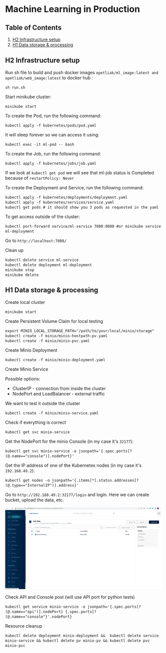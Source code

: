 # Machine Learning in Production


## Table of Contents

1. [H2 Infrastructure setup](#infra_setup)
2. [H1 Data storage & processing](#data_minio)

## H2 Infrastructure setup
<a name="infra_setup"></a>

Run sh file to build and push docker images ```opetliak/ml_image:latest and opetliak/web_image:latest``` to docker hub : 
``` 
sh run.sh
```

Start minikube cluster:

```
minikube start
```

To create the Pod, run the following command:
```
kubectl apply -f kubernetes/pods/pod.yaml
```

It will sleep forever so we can access it using:

```
kubectl exec -it ml-pod -- bash
```

To create the Job, run the following command:

```
kubectl apply -f kubernetes/jobs/job.yaml
```

If we look at ```kubectl get pod``` we will see that ml-job status is Completed because of ```restartPolicy: Never```


To create the Deployment and Service, run the following command:

```
kubectl apply -f kubernetes/deployments/deployment.yaml
kubectl apply -f kubernetes/services/service.yaml
kubectl get pods # it should show you 3 pods as requested in the yaml
```

To get access outside of the cluster:

```
kubectl port-forward service/ml-service 7080:8080 #or minikube service ml-deployment
```

Go to ```http://localhost:7080/```


Clean up
```
kubectl delete service ml-service
kubectl delete deployment ml-deployment
minikube stop
minikube delete
```

## H1 Data storage & processing
<a name="data_minio"></a>

Create local cluster

```
minikube start
```

Create Persistent Volume Claim for local testing 

```
export MINIO_LOCAL_STORAGE_PATH="/path/to/your/local/minio/storage"
kubectl create -f minio/minio-hostpath-pv.yaml
kubectl create -f minio/minio-pvc.yaml
```

Create Minio Deployment

```
kubectl create -f minio/minio-deployment.yaml
```

Create Minio Service

Possible options: 
- ClusterIP - connection from inside the cluster
- NodePort and LoadBalancer - external traffic

We want to test it outside the cluster

```
kubectl create -f minio/minio-service.yaml
```

Check if everything is correct

```
kubectl get svc minio-service
```

Get the NodePort for the minio Console (in my case it's ```32177```):

```
kubectl get svc minio-service -o jsonpath='{.spec.ports[?(@.name=="console")].nodePort}'
```

Get the IP address of one of the Kubernetes nodes (in my case it's ```192.168.49.2```):

```
kubectl get nodes -o jsonpath='{.items[*].status.addresses[?(@.type=="InternalIP")].address}'
```

Go to ```http://192.168.49.2:32177/login``` and login. 
Here we can create bucket, upload the data, etc. 

![minio_ui](./static/minio_ex.png)

Check API and Console post (will use API port for python tests)

```
kubectl get service minio-service -o jsonpath='{.spec.ports[?(@.name=="api")].nodePort} {.spec.ports[?(@.name=="console"}'.nodePort}
```

Resource cleanup

```
kubectl delete deployment minio-deployment &&  kubectl delete service minio-service && kubectl delete pv minio-pv && kubectl delete pvc minio-pvc
```

